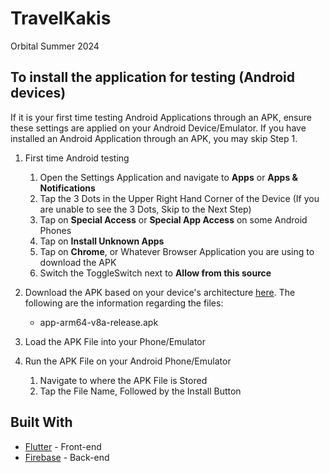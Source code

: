 # TravelKakis
Orbital Summer 2024

## To install the application for testing (Android devices)

If it is your first time testing Android Applications through an APK, ensure these settings are applied on your Android Device/Emulator. If you have installed an Android Application through an APK, you may skip Step 1.

1. First time Android testing
    1. Open the Settings Application and navigate to **Apps** or **Apps & Notifications**
    2. Tap the 3 Dots in the Upper Right Hand Corner of the Device (If you are unable to see the 3 Dots, Skip to the Next Step)
    3. Tap on **Special Access** or **Special App Access** on some Android Phones
    4. Tap on **Install Unknown Apps**
    5. Tap on **Chrome**, or Whatever Browser Application you are using to download the APK
    6. Switch the ToggleSwitch next to **Allow from this source**


2. Download the APK based on your device's architecture [here](https://github.com/JuhromeAlexander/TravelKakis/tree/main/build/app/outputs/flutter-apk). The following are the information regarding the files:
    - app-arm64-v8a-release.apk

3. Load the APK File into your Phone/Emulator

4. Run the APK File on your Android Phone/Emulator
    1. Navigate to where the APK File is Stored
    2. Tap the File Name, Followed by the Install Button

## Built With

* [Flutter](https://flutter.dev/) - Front-end
* [Firebase](https://firebase.google.com/) - Back-end
